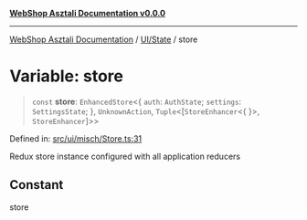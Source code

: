 [**WebShop Asztali Documentation v0.0.0**](../../../README.md)

***

[WebShop Asztali Documentation](../../../modules.md) / [UI/State](../README.md) / store

# Variable: store

> `const` **store**: `EnhancedStore`\<\{ `auth`: `AuthState`; `settings`: `SettingsState`; \}, `UnknownAction`, `Tuple`\<\[`StoreEnhancer`\<\{ \}\>, `StoreEnhancer`\]\>\>

Defined in: [src/ui/misch/Store.ts:31](https://github.com/yourusername/webshop_asztali/blob/db527a672c3f1c86910ae6dbab32f3919e7d7093/src/ui/misch/Store.ts#L31)

Redux store instance configured with all application reducers

## Constant

store
